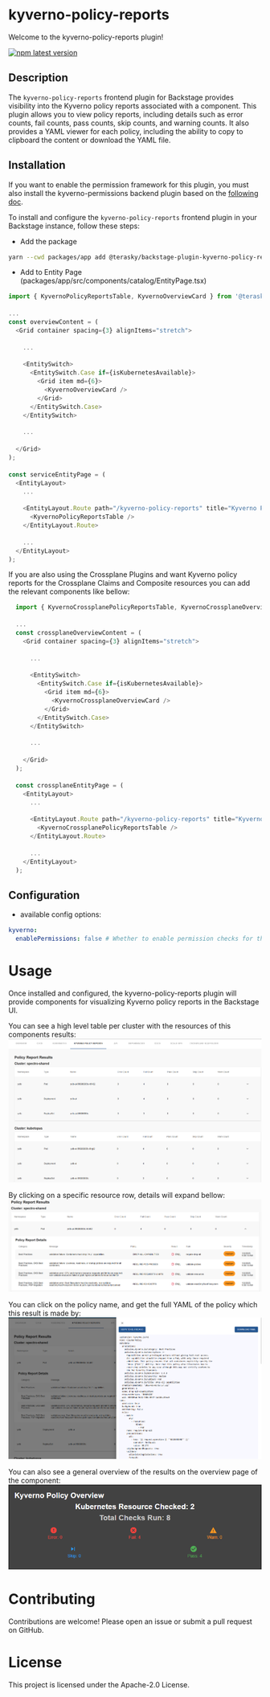 # kyverno-policy-reports

Welcome to the kyverno-policy-reports plugin!

[![npm latest version](https://img.shields.io/npm/v/@terasky/backstage-plugin-kyverno-policy-reports-frontend/latest.svg)](https://www.npmjs.com/package/@terasky/backstage-plugin-kyverno-policy-reports-frontend)

## Description

The `kyverno-policy-reports` frontend plugin for Backstage provides visibility into the Kyverno policy reports associated with a component. This plugin allows you to view policy reports, including details such as error counts, fail counts, pass counts, skip counts, and warning counts. It also provides a YAML viewer for each policy, including the ability to copy to clipboard the content or download the YAML file.

## Installation

If you want to enable the permission framework for this plugin, you must also install the kyverno-permissions backend plugin based on the [following doc](../kyverno-permissions-backend/README.md).

To install and configure the `kyverno-policy-reports` frontend plugin in your Backstage instance, follow these steps:

  * Add the package
  ```bash
  yarn --cwd packages/app add @terasky/backstage-plugin-kyverno-policy-reports
  ```
  * Add to Entity Page (packages/app/src/components/catalog/EntityPage.tsx)
  ```javascript
  import { KyvernoPolicyReportsTable, KyvernoOverviewCard } from '@terasky/backstage-plugin-kyverno-policy-reports';
  
  ...
  const overviewContent = (
    <Grid container spacing={3} alignItems="stretch">

      ...

      <EntitySwitch>
        <EntitySwitch.Case if={isKubernetesAvailable}>
          <Grid item md={6}>
            <KyvernoOverviewCard />
          </Grid>
        </EntitySwitch.Case>
      </EntitySwitch>

      ... 

    </Grid>
  );

  const serviceEntityPage = (
    <EntityLayout>
      ...
      
      <EntityLayout.Route path="/kyverno-policy-reports" title="Kyverno Policy Reports">
        <KyvernoPolicyReportsTable />
      </EntityLayout.Route>

      ...
    </EntityLayout>
  );
  ```
If you are also using the Crossplane Plugins and want Kyverno policy reports for the Crossplane Claims and Composite resources you can add the relevant components like bellow:
```javascript
  import { KyvernoCrossplanePolicyReportsTable, KyvernoCrossplaneOverviewCard } from '@terasky/backstage-plugin-kyverno-policy-reports';
  
  ...
  const crossplaneOverviewContent = (
    <Grid container spacing={3} alignItems="stretch">

      ...

      <EntitySwitch>
        <EntitySwitch.Case if={isKubernetesAvailable}>
          <Grid item md={6}>
            <KyvernoCrossplaneOverviewCard />
          </Grid>
        </EntitySwitch.Case>
      </EntitySwitch>

      ... 

    </Grid>
  );

  const crossplaneEntityPage = (
    <EntityLayout>
      ...
      
      <EntityLayout.Route path="/kyverno-policy-reports" title="Kyverno Policy Reports">
        <KyvernoCrossplanePolicyReportsTable />
      </EntityLayout.Route>

      ...
    </EntityLayout>
  );
  ```

## Configuration
* available config options:
```yaml
kyverno:
  enablePermissions: false # Whether to enable permission checks for the kyverno plugin.
```

# Usage
Once installed and configured, the kyverno-policy-reports plugin will provide components for visualizing Kyverno policy reports in the Backstage UI.

You can see a high level table per cluster with the resources of this components results:
![img01](../../images/kyverno-01.png)

By clicking on a specific resource row, details will expand bellow:
![img02](../../images/kyverno-02.png)

You can click on the policy name, and get the full YAML of the policy which this result is made by:
![img03](../../images/kyverno-03.png)

You can also see a general overview of the results on the overview page of the component:
![img04](../../images/kyverno-04.png)

# Contributing
Contributions are welcome! Please open an issue or submit a pull request on GitHub.

# License
This project is licensed under the Apache-2.0 License.